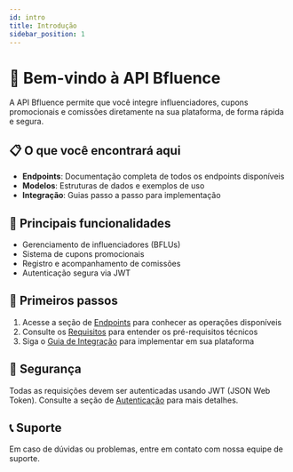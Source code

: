 ```yaml
---
id: intro
title: Introdução
sidebar_position: 1
---
```


# 🚀 Bem-vindo à API Bfluence

A API Bfluence permite que você integre influenciadores, cupons promocionais e comissões diretamente na sua plataforma, de forma rápida e segura.

## 📋 O que você encontrará aqui

- **Endpoints**: Documentação completa de todos os endpoints disponíveis
- **Modelos**: Estruturas de dados e exemplos de uso
- **Integração**: Guias passo a passo para implementação

## 🎯 Principais funcionalidades

- Gerenciamento de influenciadores (BFLUs)
- Sistema de cupons promocionais
- Registro e acompanhamento de comissões
- Autenticação segura via JWT

## 🚦 Primeiros passos

1. Acesse a seção de [Endpoints](/docs/endpoints/get-bflus) para conhecer as operações disponíveis
2. Consulte os [Requisitos](/docs/requisitos) para entender os pré-requisitos técnicos
3. Siga o [Guia de Integração](/docs/integracao/introducao) para implementar em sua plataforma

## 🔐 Segurança

Todas as requisições devem ser autenticadas usando JWT (JSON Web Token). Consulte a seção de [Autenticação](/docs/integracao/autenticacao) para mais detalhes.

## 📞 Suporte

Em caso de dúvidas ou problemas, entre em contato com nossa equipe de suporte.
